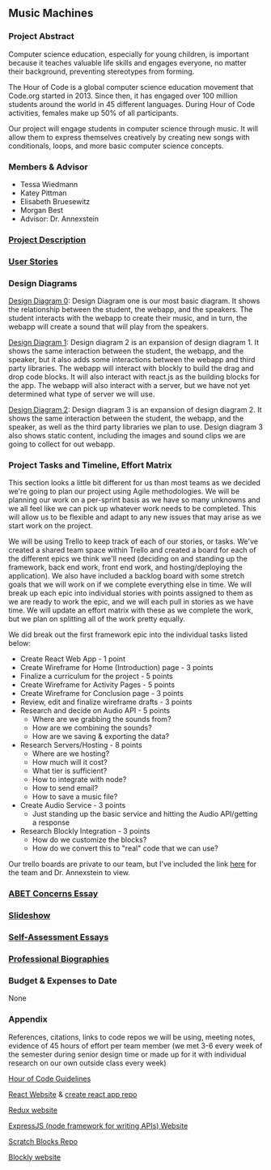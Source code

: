 ## Music Machines
### Project Abstract
Computer science education, especially for young children, is important because it teaches valuable life skills and engages everyone, no matter their background, preventing stereotypes from forming.

The Hour of Code is a global computer science education movement that Code.org started in 2013. Since then, it has engaged over 100 million students around the world in 45 different languages. During Hour of Code activities, females make up 50% of all participants.

Our project will engage students in computer science through music. It will allow them to express themselves creatively by creating new songs with conditionals, loops, and more basic computer science concepts.

### Members & Advisor
* Tessa Wiedmann
* Katey Pittman
* Elisabeth Bruesewitz
* Morgan Best
* Advisor: Dr. Annexstein

### [Project Description](https://github.com/kpittman23/senior-design/blob/master/Assignments/Fall%202%20Project%20Description.md)

### [User Stories](https://github.com/kpittman23/senior-design/blob/master/Assignments/Fall%204%20Design%20Diagrams/User_Stories.md)

### Design Diagrams
[Design Diagram 0](https://github.com/kpittman23/senior-design/blob/master/Assignments/Fall%204%20Design%20Diagrams/D0.pdf):
Design Diagram one is our most basic diagram. It shows the relationship between the student, the webapp, and the speakers. The student interacts with the webapp to create their music, and in turn, the webapp will create a sound that will play from the speakers. 

[Design Diagram 1](https://github.com/kpittman23/senior-design/blob/master/Assignments/Fall%204%20Design%20Diagrams/D1.pdf):
Design diagram 2 is an expansion of design diagram 1. It shows the same interaction between the student, the webapp, and the speaker, but it also adds some interactions between the webapp and third party libraries. The webapp will interact with blockly to build the drag and drop code blocks. It will also interact with react.js as the building blocks for the app. The webapp will also interact with a server, but we have not yet determined what type of server we will use. 

[Design Diagram 2](https://github.com/kpittman23/senior-design/blob/master/Assignments/Fall%204%20Design%20Diagrams/D2.pdf):
Design diagram 3 is an expansion of design diagram 2. It shows the same interaction between the student, the webapp, and the speaker, as well as the third party libraries we plan to use. Design diagram 3 also shows static content, including the images and sound clips we are going to collect for out webapp. 

### Project Tasks and Timeline, Effort Matrix
This section looks a little bit different for us than most teams as we decided we're going to plan our project using Agile methodologies. We will be planning our work on a per-sprint basis as we have so many unknowns and we all feel like we can pick up whatever work needs to be completed. This will allow us to be flexible and adapt to any new issues that may arise as we start work on the project.

We will be using Trello to keep track of each of our stories, or tasks. We've created a shared team space within Trello and created a board for each of the different epics we think we'll need (deciding on and standing up the framework, back end work, front end work, and hosting/deploying the application). We also have included a backlog board with some stretch goals that we will work on if we complete everything else in time. We will break up each epic into individual stories with points assigned to them as we are ready to work the epic, and we will each pull in stories as we have time. We will update an effort matrix with these as we complete the work, but we plan on splitting all of the work pretty equally.

We did break out the first framework epic into the individual tasks listed below:

* Create React Web App - 1 point
* Create Wireframe for Home (Introduction) page - 3 points
* Finalize a curriculum for the project - 5 points
* Create Wireframe for Activity Pages - 5 points
* Create Wireframe for Conclusion page - 3 points
* Review, edit and finalize wireframe drafts - 3 points
* Research and decide on Audio API - 5 points
   - Where are we grabbing the sounds from?
   - How are we combining the sounds?
   - How are we saving & exporting the data?
* Research Servers/Hosting - 8 points
   - Where are we hosting?
   - How much will it cost?
   - What tier is sufficient?
   - How to integrate with node?
   - How to send email?
   - How to save a music file?
* Create Audio Service - 3 points
   - Just standing up the basic service and hitting the Audio API/getting a response
* Research Blockly Integration - 3 points
   - How do we customize the blocks?
   - How do we convert this to "real" code that we can use?

Our trello boards are private to our team, but I've included the link [here](https://docs.google.com/document/d/1rsQWjBcVgQcL_Pdpi6iWaus7aCcYcQ7YxgF-0GnhhTY/edit) for the team and Dr. Annexstein to view.

### [ABET Concerns Essay](https://github.com/kpittman23/senior-design/blob/master/Assignments/Fall%206%20ABET%20Essay.md)

### [Slideshow](https://github.com/kpittman23/senior-design/blob/master/Assignments/Spring%203%20Slides)

### [Self-Assessment Essays](https://github.com/kpittman23/senior-design/tree/master/Assignments/Fall%203%20Self%20Assessments)

### [Professional Biographies](https://github.com/kpittman23/senior-design/blob/master/Assignments/Fall%201%20Biographies.md)

### Budget & Expenses to Date
None

### Appendix
References, citations, links to code repos we will be using, meeting notes, evidence of 45 hours of effort per team member (we met 3-6 every week of the semester during senior design time or made up for it with individual research on our own outside class every week)

[Hour of Code Guidelines](https://hourofcode.com/us/activity-guidelines)

[React Website](https://reactjs.org/) & [create react app repo](https://github.com/facebook/create-react-app)

[Redux website](https://redux.js.org/)

[ExpressJS (node framework for writing APIs) Website](https://expressjs.com/)

[Scratch Blocks Repo](https://github.com/LLK/scratch-blocks)

[Blockly website](https://developers.google.com/blockly/)
